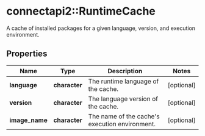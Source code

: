 # connectapi2::RuntimeCache

A cache of installed packages for a given language, version, and execution environment.

## Properties
Name | Type | Description | Notes
------------ | ------------- | ------------- | -------------
**language** | **character** | The runtime language of the cache. | [optional] 
**version** | **character** | The language version of the cache. | [optional] 
**image_name** | **character** | The name of the cache&#39;s execution environment. | [optional] 


